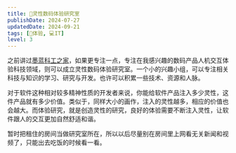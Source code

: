 ```yaml
---
title: 💖灵性数码体验研究室
publishDate: 2024-07-27
updatedDate: 2024-09-21
tags: [💓体验, 💻IT]
level: 3
---
```


之前讲过[墨蓝科工之家](/lab/20240712a-blue-home)，如果更专注一点，专注在我感兴趣的数码产品人机交互体验科技领域，则可以成立灵性数码体验研究室。一个小的兴趣小组，可以专注相关科技与知识的学习、研究与开发。也许可以积累一些技术、资源和人脉。

对于软件这种相对较多精神性质的开发者来说，你能给软件产品注入多少灵性，这件产品就有多少价值。类似于，同样大小的画作，注入的灵性越多，相应的价值也会越大。而体验研究，就是创造灵性的研究，良好的体验需要不断注入灵性，让软件跟人的交互更加自然舒适和谐。

暂时把租住的房间当做研究室所在，所以以后尽量别在房间里上网看无关新闻和视频了，只能出去吃饭的时候看一看。
